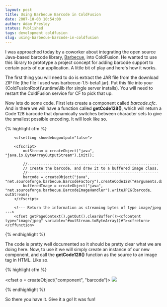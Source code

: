 ```yaml
---
layout: post
title: Using Barbecue Barcode in ColdFusion
date: 2007-10-03 10:54:00
author: Adam Presley
status: Published
tags: development coldfusion
slug: using-barbecue-barcode-in-coldfusion
---
```


I was approached today by a coworker about integrating the open source
Java-based barcode library, [Barbecue](http://barbecue.sourceforge.net/),
into ColdFusion. He wanted to use this library to prototype a project
concept for adding barcode support to certain parts of our application.
A little bit of play and here's how it works.

The first thing you will need to do is extract the JAR file from the
download ZIP file (the file I used was barbecue-1.5-beta1.jar). Put this
file into your {ColdFusionRoot}\runtime\lib (for single server
installs). You will need to restart the ColdFusion service for CF to
pick that up.

Now lets do some code. First lets create a component called
*barcode.cfc*. And in there we will have a function called
**getCode128()**, which will return a Code 128 barcode that dynamically
switches between character sets to give the smallest possible encoding.
It will look like so.

{% highlight cfm %}
<cfcomponent>
	<cffunction name="getCode128" returntype="any" access="public" output="true">
		<cfargument name="data" type="string" required="true" />

		<cfsetting showdebugoutput="false">

		<cfscript>
			outStream = createObject("java", "java.io.ByteArrayOutputStream").init();

			//-----------------------------------------------------------
			// Create the barcode, and draw it to a buffered image class.
			//-----------------------------------------------------------
			barcode = createObject("java", "net.sourceforge.barbecue.BarcodeFactory").createCode128("#arguments.data#");
			bufferedImage = createObject("java", "net.sourceforge.barbecue.BarcodeImageHandler").writeJPEG(barcode, outStream);
		</cfscript>

		<!--- Return the information as streaming bytes of type image/jpeg --->
		<cfset getPageContext().getOut().clearBuffer()><cfcontent type="image/jpeg" variable="#outStream.toByteArray()#"><cfreturn>
	</cffunction>
</cfcomponent>
{% endhighlight %}

The code is pretty well documented so it should be pretty clear what we
are doing here. Now, to use it we will simply create an instance of our
new component, and call the **getCode128()** function as the source to an
image tag in HTML. Like so.

{% highlight cfm %}
<cfoutput>

<cfset o = createObject("component", "barcode")>
<img src="#o.getCode128('My First Barcode')#" />

</cfoutput>
{% endhighlight %}

So there you have it. Give it a go! It was fun!
